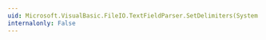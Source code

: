 ```yaml
---
uid: Microsoft.VisualBasic.FileIO.TextFieldParser.SetDelimiters(System.String[])
internalonly: False
---
```

